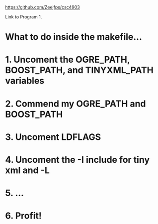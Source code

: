 https://github.com/Zeejfps/csc4903

Link to Program 1.

# What to do inside the makefile...
# 1. Uncoment the OGRE_PATH, BOOST_PATH, and TINYXML_PATH variables
# 2. Commend my OGRE_PATH and BOOST_PATH
# 3. Uncoment LDFLAGS
# 4. Uncoment the -I include for tiny xml and -L
# 5. ...
# 6. Profit!
